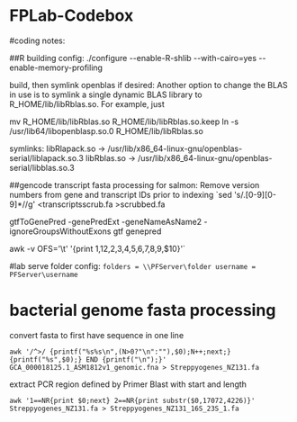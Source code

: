 # FPLab-Codebox
#coding notes:

##R building config:
./configure  --enable-R-shlib --with-cairo=yes --enable-memory-profiling

build, then symlink openblas if desired:
Another option to change the BLAS in use is to symlink a single dynamic BLAS library to R_HOME/lib/libRblas.so. For example, just

mv R_HOME/lib/libRblas.so R_HOME/lib/libRblas.so.keep
ln -s /usr/lib64/libopenblasp.so.0 R_HOME/lib/libRblas.so

symlinks:
libRlapack.so -> /usr/lib/x86_64-linux-gnu/openblas-serial/liblapack.so.3
libRblas.so -> /usr/lib/x86_64-linux-gnu/openblas-serial/libblas.so.3



##gencode transcript fasta processing for salmon:
Remove version numbers from gene and transcript IDs prior to indexing
`sed 's/\.[0-9][0-9]*//g' <transcriptsscrub.fa >scrubbed.fa

gtfToGenePred -genePredExt -geneNameAsName2 -ignoreGroupsWithoutExons gtf genepred 

awk -v OFS='\t' '{print $1,$12,$2,$3,$4,$5,$6,$7,$8,$9,$10}'`

#lab serve folder config:
`folders = \\PFServer\folder
username = PFServer\username`

# bacterial genome fasta processing
convert fasta to first have sequence in one line

`awk '/^>/ {printf("%s%s\n",(N>0?"\n":""),$0);N++;next;} {printf("%s",$0);} END {printf("\n");}' GCA_000018125.1_ASM1812v1_genomic.fna > Streppyogenes_NZ131.fa`

extract PCR region defined by Primer Blast with start and length

`awk '1==NR{print $0;next} 2==NR{print substr($0,17072,4226)}' Streppyogenes_NZ131.fa > Streppyogenes_NZ131_16S_23S_1.fa`
